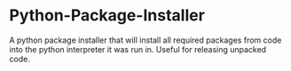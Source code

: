 # Python-Package-Installer
A python package installer that will install all required packages from code into the python interpreter it was run in. Useful for releasing unpacked code.
